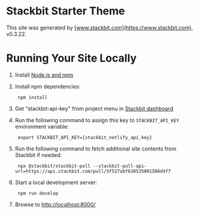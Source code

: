 # Stackbit Starter Theme

This site was generated by [www.stackbit.com](https://www.stackbit.com), v0.3.22.

# Running Your Site Locally

1. Install [Node.js and npm](https://nodejs.org/en/)

1. Install npm dependencies:

        npm install

1. Get "stackbit-api-key" from project menu in [Stackbit dashboard](https://app.stackbit.com/dashboard)

1. Run the following command to assign this key to `STACKBIT_API_KEY` environment variable:

        export STACKBIT_API_KEY={stackbit_netlify_api_key}

1. Run the following command to fetch additional site contents from Stackbit if needed:

        npx @stackbit/stackbit-pull --stackbit-pull-api-url=https://api.stackbit.com/pull/5f527abf630535001586d4f7

1. Start a local development server:

        npm run develop

1. Browse to [http://localhost:8000/](http://localhost:8000/)
